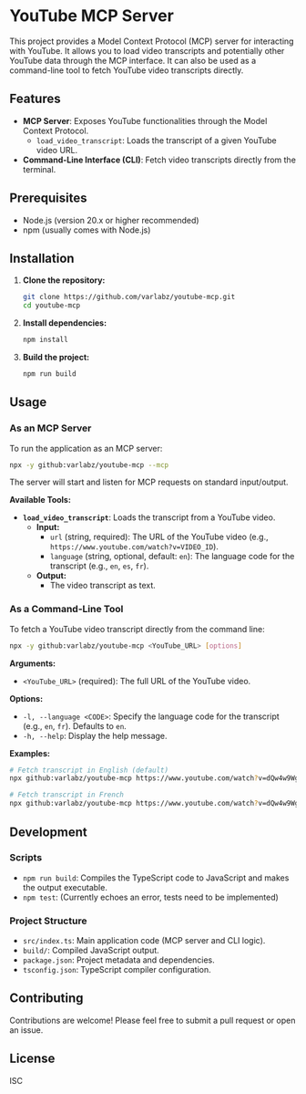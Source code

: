 # YouTube MCP Server

This project provides a Model Context Protocol (MCP) server for interacting with YouTube. It allows you to load video transcripts and potentially other YouTube data through the MCP interface. It can also be used as a command-line tool to fetch YouTube video transcripts directly.

## Features

- **MCP Server**: Exposes YouTube functionalities through the Model Context Protocol.
  - `load_video_transcript`: Loads the transcript of a given YouTube video URL.
- **Command-Line Interface (CLI)**: Fetch video transcripts directly from the terminal.

## Prerequisites

- Node.js (version 20.x or higher recommended)
- npm (usually comes with Node.js)

## Installation

1.  **Clone the repository:**
    ```bash
    git clone https://github.com/varlabz/youtube-mcp.git
    cd youtube-mcp
    ```

2.  **Install dependencies:**
    ```bash
    npm install
    ```

3.  **Build the project:**
    ```bash
    npm run build
    ```

## Usage

### As an MCP Server

To run the application as an MCP server:

```bash
npx -y github:varlabz/youtube-mcp --mcp
```

The server will start and listen for MCP requests on standard input/output.

**Available Tools:**

-   **`load_video_transcript`**: Loads the transcript from a YouTube video.
    -   **Input:**
        -   `url` (string, required): The URL of the YouTube video (e.g., `https://www.youtube.com/watch?v=VIDEO_ID`).
        -   `language` (string, optional, default: `en`): The language code for the transcript (e.g., `en`, `es`, `fr`).
    -   **Output:**
        -   The video transcript as text.

### As a Command-Line Tool

To fetch a YouTube video transcript directly from the command line:

```bash
npx -y github:varlabz/youtube-mcp <YouTube_URL> [options]
```

**Arguments:**

-   `<YouTube_URL>` (required): The full URL of the YouTube video.

**Options:**

-   `-l, --language <CODE>`: Specify the language code for the transcript (e.g., `en`, `fr`). Defaults to `en`.
-   `-h, --help`: Display the help message.

**Examples:**

```bash
# Fetch transcript in English (default)
npx github:varlabz/youtube-mcp https://www.youtube.com/watch?v=dQw4w9WgXcQ

# Fetch transcript in French
npx github:varlabz/youtube-mcp https://www.youtube.com/watch?v=dQw4w9WgXcQ -l fr
```

## Development

### Scripts

-   `npm run build`: Compiles the TypeScript code to JavaScript and makes the output executable.
-   `npm test`: (Currently echoes an error, tests need to be implemented)

### Project Structure

-   `src/index.ts`: Main application code (MCP server and CLI logic).
-   `build/`: Compiled JavaScript output.
-   `package.json`: Project metadata and dependencies.
-   `tsconfig.json`: TypeScript compiler configuration.

## Contributing

Contributions are welcome! Please feel free to submit a pull request or open an issue.

## License

ISC
